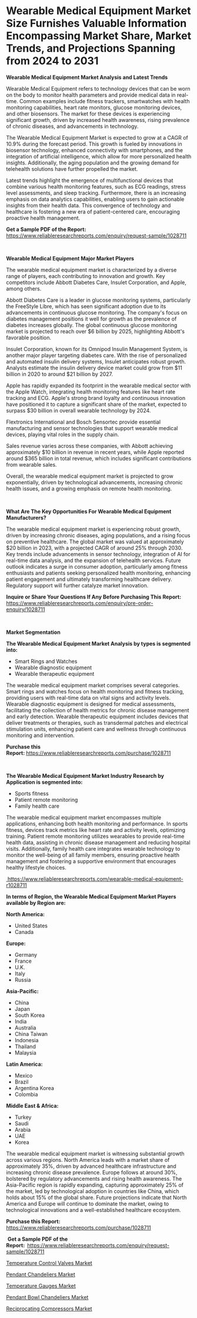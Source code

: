 <p><h1>Wearable Medical Equipment Market Size Furnishes Valuable Information Encompassing Market Share, Market Trends, and Projections Spanning from 2024 to 2031</h1></p><p><strong>Wearable Medical Equipment Market Analysis and Latest Trends</strong></p>
<p><p>Wearable Medical Equipment refers to technology devices that can be worn on the body to monitor health parameters and provide medical data in real-time. Common examples include fitness trackers, smartwatches with health monitoring capabilities, heart rate monitors, glucose monitoring devices, and other biosensors. The market for these devices is experiencing significant growth, driven by increased health awareness, rising prevalence of chronic diseases, and advancements in technology.</p><p>The Wearable Medical Equipment Market is expected to grow at a CAGR of 10.9% during the forecast period. This growth is fueled by innovations in biosensor technology, enhanced connectivity with smartphones, and the integration of artificial intelligence, which allow for more personalized health insights. Additionally, the aging population and the growing demand for telehealth solutions have further propelled the market.</p><p>Latest trends highlight the emergence of multifunctional devices that combine various health monitoring features, such as ECG readings, stress level assessments, and sleep tracking. Furthermore, there is an increasing emphasis on data analytics capabilities, enabling users to gain actionable insights from their health data. This convergence of technology and healthcare is fostering a new era of patient-centered care, encouraging proactive health management.</p></p>
<p><strong>Get a Sample PDF of the Report:&nbsp;</strong> <a href="https://www.reliableresearchreports.com/enquiry/request-sample/1028711?utm_campaign=33&utm_medium=2&utm_source=Github&utm_content=ia&utm_term=03122024&utm_id=wearable-medical-equipment">https://www.reliableresearchreports.com/enquiry/request-sample/1028711</a></p>
<p>&nbsp;</p>
<p><strong>Wearable Medical Equipment Major Market Players</strong></p>
<p><p>The wearable medical equipment market is characterized by a diverse range of players, each contributing to innovation and growth. Key competitors include Abbott Diabetes Care, Insulet Corporation, and Apple, among others.</p><p>Abbott Diabetes Care is a leader in glucose monitoring systems, particularly the FreeStyle Libre, which has seen significant adoption due to its advancements in continuous glucose monitoring. The company's focus on diabetes management positions it well for growth as the prevalence of diabetes increases globally. The global continuous glucose monitoring market is projected to reach over $6 billion by 2025, highlighting Abbott's favorable position.</p><p>Insulet Corporation, known for its Omnipod Insulin Management System, is another major player targeting diabetes care. With the rise of personalized and automated insulin delivery systems, Insulet anticipates robust growth. Analysts estimate the insulin delivery device market could grow from $11 billion in 2020 to around $21 billion by 2027.</p><p>Apple has rapidly expanded its footprint in the wearable medical sector with the Apple Watch, integrating health monitoring features like heart rate tracking and ECG. Apple's strong brand loyalty and continuous innovation have positioned it to capture a significant share of the market, expected to surpass $30 billion in overall wearable technology by 2024.</p><p>Flextronics International and Bosch Sensortec provide essential manufacturing and sensor technologies that support wearable medical devices, playing vital roles in the supply chain.</p><p>Sales revenue varies across these companies, with Abbott achieving approximately $10 billion in revenue in recent years, while Apple reported around $365 billion in total revenue, which includes significant contributions from wearable sales.</p><p>Overall, the wearable medical equipment market is projected to grow exponentially, driven by technological advancements, increasing chronic health issues, and a growing emphasis on remote health monitoring.</p></p>
<p>&nbsp;</p>
<p><strong>What Are The Key Opportunities For Wearable Medical Equipment Manufacturers?</strong></p>
<p><p>The wearable medical equipment market is experiencing robust growth, driven by increasing chronic diseases, aging populations, and a rising focus on preventive healthcare. The global market was valued at approximately $20 billion in 2023, with a projected CAGR of around 25% through 2030. Key trends include advancements in sensor technology, integration of AI for real-time data analysis, and the expansion of telehealth services. Future outlook indicates a surge in consumer adoption, particularly among fitness enthusiasts and patients seeking personalized health monitoring, enhancing patient engagement and ultimately transforming healthcare delivery. Regulatory support will further catalyze market innovation.</p></p>
<p><strong>Inquire or Share Your Questions If Any Before Purchasing This Report:</strong> <a href="https://www.reliableresearchreports.com/enquiry/pre-order-enquiry/1028711?utm_campaign=33&utm_medium=2&utm_source=Github&utm_content=ia&utm_term=03122024&utm_id=wearable-medical-equipment">https://www.reliableresearchreports.com/enquiry/pre-order-enquiry/1028711</a></p>
<p>&nbsp;</p>
<p><strong>Market Segmentation</strong></p>
<p><strong>The Wearable Medical Equipment Market Analysis by types is segmented into:</strong></p>
<p><ul><li>Smart Rings and Watches</li><li>Wearable diagnostic equipment</li><li>Wearable therapeutic equipment</li></ul></p>
<p><p>The wearable medical equipment market comprises several categories. Smart rings and watches focus on health monitoring and fitness tracking, providing users with real-time data on vital signs and activity levels. Wearable diagnostic equipment is designed for medical assessments, facilitating the collection of health metrics for chronic disease management and early detection. Wearable therapeutic equipment includes devices that deliver treatments or therapies, such as transdermal patches and electrical stimulation units, enhancing patient care and wellness through continuous monitoring and intervention.</p></p>
<p><strong>Purchase this Report:&nbsp;</strong><a href="https://www.reliableresearchreports.com/purchase/1028711?utm_campaign=33&utm_medium=2&utm_source=Github&utm_content=ia&utm_term=03122024&utm_id=wearable-medical-equipment">https://www.reliableresearchreports.com/purchase/1028711</a></p>
<p>&nbsp;</p>
<p><strong>The Wearable Medical Equipment Market Industry Research by Application is segmented into:</strong></p>
<p><ul><li>Sports fitness</li><li>Patient remote monitoring</li><li>Family health care</li></ul></p>
<p><p>The wearable medical equipment market encompasses multiple applications, enhancing both health monitoring and performance. In sports fitness, devices track metrics like heart rate and activity levels, optimizing training. Patient remote monitoring utilizes wearables to provide real-time health data, assisting in chronic disease management and reducing hospital visits. Additionally, family health care integrates wearable technology to monitor the well-being of all family members, ensuring proactive health management and fostering a supportive environment that encourages healthy lifestyle choices.</p></p>
<p><a href="https://www.reliableresearchreports.com/wearable-medical-equipment-r1028711?utm_campaign=33&utm_medium=2&utm_source=Github&utm_content=ia&utm_term=03122024&utm_id=wearable-medical-equipment">&nbsp;https://www.reliableresearchreports.com/wearable-medical-equipment-r1028711</a></p>
<p><strong>In terms of Region, the Wearable Medical Equipment Market Players available by Region are:</strong></p>
<p>
    <p> <strong> North America: </strong>
        <ul>
            <li>United States</li>
            <li>Canada</li>
        </ul>
        </p> 
    <p> <strong> Europe: </strong>
        <ul>
            <li>Germany</li>
            <li>France</li>
            <li>U.K.</li>
            <li>Italy</li>
            <li>Russia</li>
        </ul>
        </p> 
    <p> <strong> Asia-Pacific: </strong>
        <ul>
            <li>China</li>
            <li>Japan</li>
            <li>South Korea</li>
            <li>India</li>
            <li>Australia</li>
            <li>China Taiwan</li>
            <li>Indonesia</li>
            <li>Thailand</li>
            <li>Malaysia</li>
        </ul>
        </p> 
    <p> <strong> Latin America: </strong>
        <ul>
            <li>Mexico</li>
            <li>Brazil</li>
            <li>Argentina Korea</li>
            <li>Colombia</li>
        </ul>
        </p> 
    <p> <strong> Middle East & Africa: </strong>
        <ul>
            <li>Turkey</li>
            <li>Saudi</li>
            <li>Arabia</li>
            <li>UAE</li>
            <li>Korea</li>
        </ul>
    </p>
    </p>
<p><p>The wearable medical equipment market is witnessing substantial growth across various regions. North America leads with a market share of approximately 35%, driven by advanced healthcare infrastructure and increasing chronic disease prevalence. Europe follows at around 30%, bolstered by regulatory advancements and rising health awareness. The Asia-Pacific region is rapidly expanding, capturing approximately 25% of the market, led by technological adoption in countries like China, which holds about 15% of the global share. Future projections indicate that North America and Europe will continue to dominate the market, owing to technological innovations and a well-established healthcare ecosystem.</p></p>
<p><strong>Purchase this Report: </strong><a href="https://www.reliableresearchreports.com/purchase/1028711?utm_campaign=33&utm_medium=2&utm_source=Github&utm_content=ia&utm_term=03122024&utm_id=wearable-medical-equipment">https://www.reliableresearchreports.com/purchase/1028711</a></p>
<p>&nbsp;<strong>Get a Sample PDF of the Report:&nbsp;&nbsp;</strong><a href="https://www.reliableresearchreports.com/enquiry/request-sample/1028711?utm_campaign=33&utm_medium=2&utm_source=Github&utm_content=ia&utm_term=03122024&utm_id=wearable-medical-equipment">https://www.reliableresearchreports.com/enquiry/request-sample/1028711</a></p>
<p><strong></strong></p>
<p><p><a href="https://www.linkedin.com/pulse/emerging-opportunities-challenges-global-temperature-control-qk5ff?utm_campaign=33&utm_medium=2&utm_source=Github&utm_content=ia&utm_term=03122024&utm_id=wearable-medical-equipment">Temperature Control Valves Market</a></p><p><a href="https://issuu.com/reportprime-2/docs/pendant-chandeliers-market-size-2030.pptx?utm_campaign=33&utm_medium=2&utm_source=Github&utm_content=ia&utm_term=03122024&utm_id=wearable-medical-equipment">Pendant Chandeliers Market</a></p><p><a href="https://www.linkedin.com/pulse/emerging-temperature-gauges-market-opportunities-analysis-ye0ze?utm_campaign=33&utm_medium=2&utm_source=Github&utm_content=ia&utm_term=03122024&utm_id=wearable-medical-equipment">Temperature Gauges Market</a></p><p><a href="https://issuu.com/reportprime-2/docs/pendant-bowl-chandeliers-market-size-2030.pptx?utm_campaign=33&utm_medium=2&utm_source=Github&utm_content=ia&utm_term=03122024&utm_id=wearable-medical-equipment">Pendant Bowl Chandeliers Market</a></p><p><a href="https://github.com/JakirUddin651/Market-Research-Report-List-1/blob/main/reciprocating-compressors-market.md?utm_campaign=33&utm_medium=2&utm_source=Github&utm_content=ia&utm_term=03122024&utm_id=wearable-medical-equipment">Reciprocating Compressors Market</a></p></p>